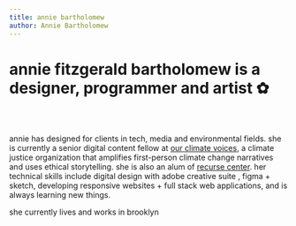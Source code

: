 ```yaml
---
title: annie bartholomew
author: Annie Bartholomew
---
```


# annie fitzgerald bartholomew is a designer, programmer and artist ✿
<br>
<br>

annie has designed for clients in tech, media and environmental fields. she is currently a senior digital content fellow at [our climate voices](https://www.ourclimatevoices.org/), a climate justice organization that amplifies first-person climate change narratives and uses ethical storytelling. she is also an alum of [recurse center](https://www.recurse.com/about). her technical skills include digital design with adobe creative suite , figma + sketch, developing responsive websites + full stack web applications, and is always learning new things.


she currently lives and works in brooklyn